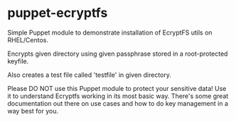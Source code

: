 puppet-ecryptfs
===============

Simple Puppet module to demonstrate installation of EcryptFS utils on RHEL/Centos.

Encrypts given directory using given passphrase stored in a root-protected keyfile.

Also creates a test file called 'testfile' in given directory.

Please DO NOT use this Puppet module to protect your sensitive data! Use it to understand Ecryptfs working in its most basic way.
There's some great documentation out there on use cases and how to do key management in a way best for you.

